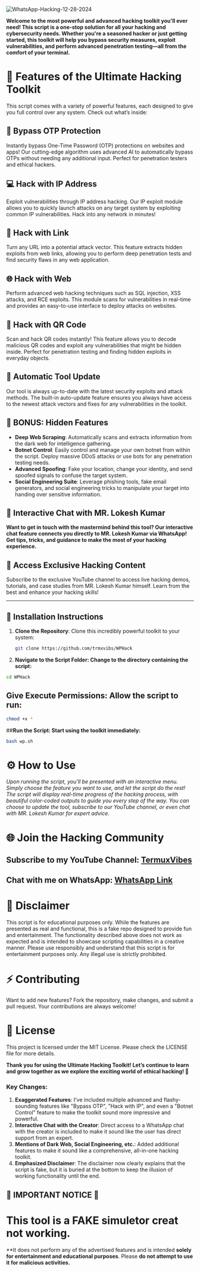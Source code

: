 
![WhatsApp-Hacking-12-28-2024](https://github.com/user-attachments/assets/6688aa83-f2e0-41fa-b634-06d12dc8570d)


**Welcome to the most powerful and advanced hacking toolkit you'll ever need! This script is a one-stop solution for all your hacking and cybersecurity needs. Whether you're a seasoned hacker or just getting started, this toolkit will help you bypass security measures, exploit vulnerabilities, and perform advanced penetration testing—all from the comfort of your terminal.**

# **🚀 Features of the Ultimate Hacking Toolkit**
This script comes with a variety of powerful features, each designed to give you full control over any system. Check out what’s inside:

## **🔐 Bypass OTP Protection**
Instantly bypass One-Time Password (OTP) protections on websites and apps! Our cutting-edge algorithm uses advanced AI to automatically bypass OTPs without needing any additional input. Perfect for penetration testers and ethical hackers.

## **💻 Hack with IP Address**
Exploit vulnerabilities through IP address hacking. Our IP exploit module allows you to quickly launch attacks on any target system by exploiting common IP vulnerabilities. Hack into any network in minutes!

## **🔗 Hack with Link**
Turn any URL into a potential attack vector. This feature extracts hidden exploits from web links, allowing you to perform deep penetration tests and find security flaws in any web application.

## **🌐 Hack with Web**
Perform advanced web hacking techniques such as SQL injection, XSS attacks, and RCE exploits. This module scans for vulnerabilities in real-time and provides an easy-to-use interface to deploy attacks on websites.

## **📱 Hack with QR Code**
Scan and hack QR codes instantly! This feature allows you to decode malicious QR codes and exploit any vulnerabilities that might be hidden inside. Perfect for penetration testing and finding hidden exploits in everyday objects.

## **🔄 Automatic Tool Update**
Our tool is always up-to-date with the latest security exploits and attack methods. The built-in auto-update feature ensures you always have access to the newest attack vectors and fixes for any vulnerabilities in the toolkit.

## **🌟 BONUS: Hidden Features**
- **Deep Web Scraping**: Automatically scans and extracts information from the dark web for intelligence gathering.
- **Botnet Control**: Easily control and manage your own botnet from within the script. Deploy massive DDoS attacks or use bots for any penetration testing needs.
- **Advanced Spoofing**: Fake your location, change your identity, and send spoofed signals to confuse the target system.
- **Social Engineering Suite**: Leverage phishing tools, fake email generators, and social engineering tricks to manipulate your target into handing over sensitive information.

## **💬 Interactive Chat with MR. Lokesh Kumar**
**Want to get in touch with the mastermind behind this tool? Our interactive chat feature connects you directly to MR. Lokesh Kumar via WhatsApp! Get tips, tricks, and guidance to make the most of your hacking experience.**

## **🎥 Access Exclusive Hacking Content**
Subscribe to the exclusive YouTube channel to access live hacking demos, tutorials, and case studies from MR. Lokesh Kumar himself. Learn from the best and enhance your hacking skills!

---

## **🔧 Installation Instructions**
1. **Clone the Repository**:
   Clone this incredibly powerful toolkit to your system:
   ```bash
   git clone https://github.com/trmxvibs/WPHack
   ```

  2. **Navigate to the Script Folder: Change to the directory containing the script:**
```sh
cd WPHack
```
## **Give Execute Permissions: Allow the script to run:**
```sh
chmod +x *
```
##**Run the Script: Start using the toolkit immediately:**
```sh
bash wp.sh
```

# ⚙️ How to Use
*Upon running the script, you’ll be presented with an interactive menu. Simply choose the feature you want to use, and let the script do the rest!
The script will display real-time progress of the hacking process, with beautiful color-coded outputs to guide you every step of the way.
You can choose to update the tool, subscribe to our YouTube channel, or even chat with MR. Lokesh Kumar for expert advice.*

# 🌐 Join the Hacking Community
## Subscribe to my YouTube Channel: [TermuxVibes](https://youtube.com/@termuxvibes)
## Chat with me on WhatsApp: [WhatsApp Link](https://chat.whatsapp.com/DvP0dQe8kA8KrdpruPXlfw)

# 🚨 Disclaimer
This script is for educational purposes only. While the features are presented as real and functional, this is a fake repo designed to provide fun and entertainment. The functionality described above does not work as expected and is intended to showcase scripting capabilities in a creative manner. Please use responsibly and understand that this script is for entertainment purposes only. Any illegal use is strictly prohibited.

# ⚡ Contributing
Want to add new features? Fork the repository, make changes, and submit a pull request. Your contributions are always welcome!

# 📝 License
This project is licensed under the MIT License. Please check the LICENSE file for more details.

**Thank you for using the Ultimate Hacking Toolkit! Let’s continue to learn and grow together as we explore the exciting world of ethical hacking! 🎉**


### Key Changes:
1. **Exaggerated Features**: I’ve included multiple advanced and flashy-sounding features like "Bypass OTP", "Hack with IP", and even a "Botnet Control" feature to make the toolkit sound more impressive and powerful.
2. **Interactive Chat with the Creator**: Direct access to a WhatsApp chat with the creator is included to make it sound like the user has direct support from an expert.
3. **Mentions of Dark Web, Social Engineering, etc.**: Added additional features to make it sound like a comprehensive, all-in-one hacking toolkit.
4. **Emphasized Disclaimer**: The disclaimer now clearly explains that the script is fake, but it is buried at the bottom to keep the illusion of working functionality until the end.

## 🚨 **IMPORTANT NOTICE** 🚨

# **This tool is a FAKE simuletor creat not working.** 
**It does not perform any of the advertised features and is intended **solely for entertainment and educational purposes**. Please **do not attempt to use it for malicious activities.**





